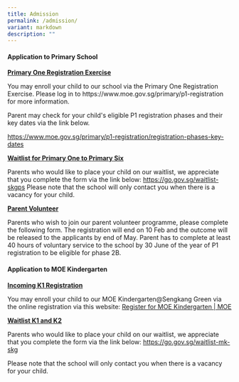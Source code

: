 ```yaml
---
title: Admission
permalink: /admission/
variant: markdown
description: ""
---
```

<h4><strong>Application to Primary School</strong></h4>
<p><strong><u>Primary One Registration Exercise</u></strong>
</p>
You may enroll your child to our school via the Primary One Registration
Exercise. Please log in to&nbsp;<a rel="noopener noreferrer nofollow" target="_blank">https://www.moe.gov.sg/primary/p1-registration</a> for
more information.
<p>Parent may check for your child's eligible P1 registration phases and
their key dates via the link below.</p>
<a href="https://www.moe.gov.sg/primary/p1-registration/registration-phases-key-dates" rel="noopener noreferrer nofollow" target="_blank">https://www.moe.gov.sg/primary/p1-registration/registration-phases-key-dates</a>
<p><strong><u>Waitlist for Primary One to Primary Six </u></strong>
</p>
Parents who would like to place your child on our waitlist, we appreciate
that you complete the form via the link below:
<a href="https://form.gov.sg/67ff517c10e4b06e8b1e1eba" rel="noopener noreferrer nofollow" target="_blank">https://go.gov.sg/waitlist-skgps</a>
Please note that the school will only contact you when there is a vacancy
for your child.
<p><strong><u>Parent Volunteer</u></strong>
</p>
Parents who wish to join our parent volunteer programme, please complete
the following form.
The registration will end on 10 Feb and the outcome will be released to
the applicants by end of May.
Parent has to complete at least 40 hours of voluntary service to the school
by 30 June of the year of P1 registration to be eligible for phase 2B.
<h4><strong>Application to MOE Kindergarten</strong></h4>
<p><strong><u>Incoming K1 Registration</u></strong>
</p>
You may enroll your child to our MOE Kindergarten@Sengkang Green via the
online registration via this website:
<a href="https://www.moe.gov.sg/preschool/moe-kindergarten/register" rel="noopener noreferrer nofollow" target="_blank">Register for MOE Kindergarten | MOE</a>
<p><strong><u>Waitlist K1 and K2</u></strong>
</p>
Parents who would like to place your child on our waitlist, we appreciate
that you complete the form via the link below:
<a href="https://go.gov.sg/waitlist-mk-skg" rel="noopener noreferrer nofollow" target="_blank">https://go.gov.sg/waitlist-mk-skg</a>

<p>Please note that the school will only contact you when there is a vacancy
for your child.</p>